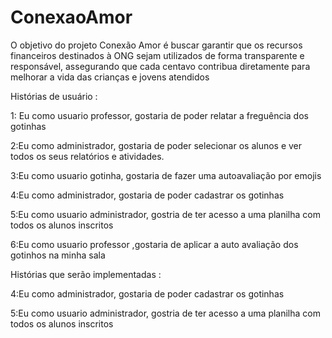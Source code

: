 # ConexaoAmor
O objetivo do projeto Conexão Amor é buscar garantir que os recursos financeiros destinados à ONG sejam utilizados de forma transparente e responsável, assegurando que cada centavo contribua diretamente para melhorar a vida das crianças e jovens atendidos

Histórias de usuário :

1: Eu como usuario professor, gostaria de poder relatar a freguência dos gotinhas

2:Eu como administrador, gostaria de poder selecionar os alunos e ver todos os seus relatórios e atividades.

3:Eu como usuario gotinha, gostaria de fazer uma autoavaliação por emojis

4:Eu como administrador, gostaria de poder cadastrar os gotinhas

5:Eu como usuario administrador, gostria de ter acesso a uma planilha com todos os alunos inscritos

6:Eu como usuario professor ,gostaria de aplicar a auto avaliação dos gotinhos na minha sala

Histórias que serão implementadas :

4:Eu como administrador, gostaria de poder cadastrar os gotinhas

5:Eu como usuario administrador, gostria de ter acesso a uma planilha com todos os alunos inscritos

